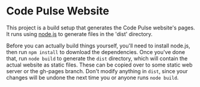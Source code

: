 Code Pulse Website
==================

This project is a build setup that generates the Code Pulse website's pages. It runs using [node.js](http://nodejs.org/) to generate files in the 'dist' directory.

Before you can actually build things yourself, you'll need to install node.js, then run `npm install` to download the dependencies.
Once you've done that, run `node build` to generate the `dist` directory, which will contain the actual website as static files. These can be copied over to some static web server or the gh-pages branch. Don't modify anything in `dist`, since your changes will be undone the next time you or anyone runs `node build`.